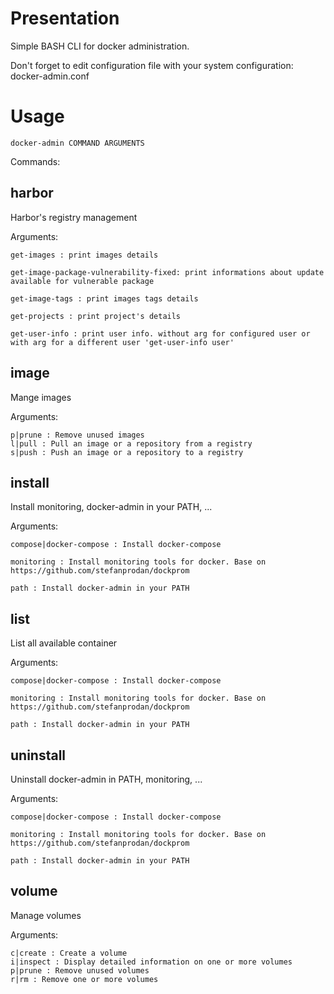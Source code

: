 # Presentation
Simple BASH CLI for docker administration.

Don't forget to edit configuration file with your system configuration:
	docker-admin.conf

# Usage
<code>docker-admin COMMAND ARGUMENTS</code>

Commands:
## 	harbor
Harbor's registry management


Arguments: 

	get-images : print images details		

	get-image-package-vulnerability-fixed: print informations about update available for vulnerable package		

	get-image-tags : print images tags details		

	get-projects : print project's details		

	get-user-info : print user info. without arg for configured user or with arg for a different user 'get-user-info user'
## 	image
Mange images


Arguments: 

	p|prune : Remove unused images 		
	l|pull : Pull an image or a repository from a registry 		
	s|push : Push an image or a repository to a registry
## 	install
Install monitoring, docker-admin in your PATH, ...


Arguments: 

	compose|docker-compose : Install docker-compose 		

	monitoring : Install monitoring tools for docker. Base on https://github.com/stefanprodan/dockprom                 

	path : Install docker-admin in your PATH
## 	list
List all available container


Arguments: 

	compose|docker-compose : Install docker-compose 		

	monitoring : Install monitoring tools for docker. Base on https://github.com/stefanprodan/dockprom                 

	path : Install docker-admin in your PATH
## 	uninstall
Uninstall docker-admin in PATH, monitoring, ...


Arguments: 

	compose|docker-compose : Install docker-compose 		

	monitoring : Install monitoring tools for docker. Base on https://github.com/stefanprodan/dockprom                 

	path : Install docker-admin in your PATH
## 	volume
Manage volumes


Arguments: 

	c|create : Create a volume 		
	i|inspect : Display detailed information on one or more volumes 		
	p|prune : Remove unused volumes 		
	r|rm : Remove one or more volumes
